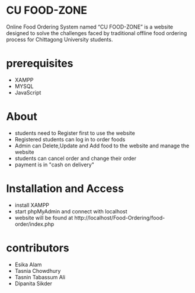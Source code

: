 # CU FOOD-ZONE 
Online Food Ordering System named “CU
FOOD-ZONE” is a website designed to solve the challenges faced by traditional
offline food ordering process for Chittagong University students.

# prerequisites
* XAMPP
* MYSQL
* JavaScript

# About
* students need to Register first to use the website
* Registered students can log in to order foods
* Admin can Delete,Update and Add food to the website and manage the website
* students can cancel order and change their order
* payment is in "cash on delivery"

# Installation and Access

* install XAMPP
* start phpMyAdmin and connect with localhost
* website will be found at http://localhost/Food-Ordering/food-order/index.php


# contributors
  * Esika Alam
  * Tasnia Chowdhury
  * Tasnin Tabassum Ali
  * Dipanita Sikder
